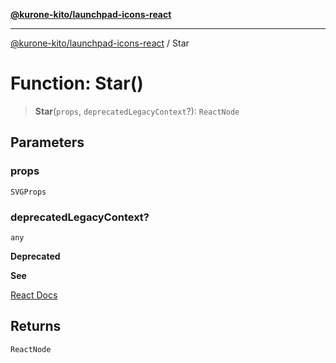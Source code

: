 [**@kurone-kito/launchpad-icons-react**](../README.md)

***

[@kurone-kito/launchpad-icons-react](../globals.md) / Star

# Function: Star()

> **Star**(`props`, `deprecatedLegacyContext`?): `ReactNode`

## Parameters

### props

`SVGProps`

### deprecatedLegacyContext?

`any`

**Deprecated**

**See**

[React Docs](https://legacy.reactjs.org/docs/legacy-context.html#referencing-context-in-lifecycle-methods)

## Returns

`ReactNode`
